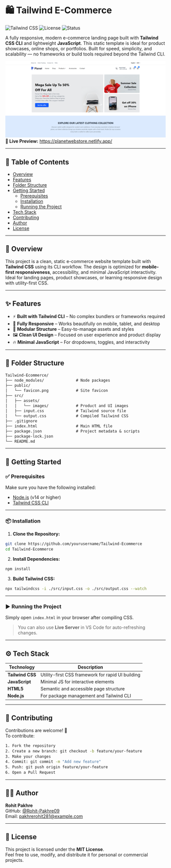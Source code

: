 # 🛍️ Tailwind E-Commerce

![Tailwind CSS](https://img.shields.io/badge/Tailwind_CSS-3.x-blue?logo=tailwindcss)
![License](https://img.shields.io/badge/License-MIT-green)
![Status](https://img.shields.io/badge/Status-Complete-brightgreen)

A fully responsive, modern e-commerce landing page built with **Tailwind CSS CLI** and lightweight **JavaScript**. This static template is ideal for product showcases, online shops, or portfolios. Built for speed, simplicity, and scalability — no frameworks or build tools required beyond the Tailwind CLI.

<img src="./src/assets/Tailwind E-commerce.png" alt="E-commerce Preview">
<b>🔗 Live Preview:</b> 
<a href="https://planetwebstore.netlify.app/" target="_blank">https://planetwebstore.netlify.app/</a>

---

## 📑 Table of Contents

- [Overview](#overview)
- [Features](#features)
- [Folder Structure](#folder-structure)
- [Getting Started](#getting-started)
  - [Prerequisites](#prerequisites)
  - [Installation](#installation)
  - [Running the Project](#running-the-project)
- [Tech Stack](#tech-stack)
- [Contributing](#contributing)
- [Author](#author)
- [License](#license)

---

## 🧩 Overview

This project is a clean, static e-commerce website template built with **Tailwind CSS** using its CLI workflow. The design is optimized for **mobile-first responsiveness**, accessibility, and minimal JavaScript interactivity. Ideal for landing pages, product showcases, or learning responsive design with utility-first CSS.

---

## ✨ Features

- ⚡ **Built with Tailwind CLI** – No complex bundlers or frameworks required
- 📱 **Fully Responsive** – Works beautifully on mobile, tablet, and desktop
- 🧩 **Modular Structure** – Easy-to-manage assets and styles
- 🖼️ **Clean UI Design** – Focused on user experience and product display
- 🔥 **Minimal JavaScript** – For dropdowns, toggles, and interactivity

---

## 📁 Folder Structure

```plaintext
Tailwind-Ecommerce/
├── node_modules/              # Node packages
├── public/
│   └── favicon.png            # Site favicon
├── src/
│   ├── assets/
│   │   └── images/            # Product and UI images
│   ├── input.css              # Tailwind source file
│   └── output.css             # Compiled Tailwind CSS
├── .gitignore
├── index.html                 # Main HTML file
├── package.json               # Project metadata & scripts
├── package-lock.json
└── README.md
```

---

## 🚀 Getting Started

### ✅ Prerequisites

Make sure you have the following installed:
- [Node.js](https://nodejs.org/en/) (v14 or higher)
- [Tailwind CSS CLI](https://tailwindcss.com/docs/installation)

---

### 📦 Installation

1. **Clone the Repository:**

```bash
git clone https://github.com/yourusername/Tailwind-Ecommerce
cd Tailwind-Ecommerce
```

2. **Install Dependencies:**

```bash
npm install
```

3. **Build Tailwind CSS:**

```bash
npx tailwindcss -i ./src/input.css -o ./src/output.css --watch
```

---

### ▶️ Running the Project

Simply open `index.html` in your browser after compiling CSS.

> You can also use **Live Server** in VS Code for auto-refreshing changes.

---

## ⚙️ Tech Stack

| Technology     | Description                                      |
|----------------|--------------------------------------------------|
| **Tailwind CSS** | Utility-first CSS framework for rapid UI building |
| **JavaScript**   | Minimal JS for interactive elements             |
| **HTML5**        | Semantic and accessible page structure          |
| **Node.js**      | For package management and Tailwind CLI         |

---

## 🤝 Contributing

Contributions are welcome! 🚀  
To contribute:

```bash
1. Fork the repository
2. Create a new branch: git checkout -b feature/your-feature
3. Make your changes
4. Commit: git commit -m "Add new feature"
5. Push: git push origin feature/your-feature
6. Open a Pull Request
```

---

## 👨‍💻 Author

**Rohit Pakhre**  
GitHub: [@Rohit-Pakhre09](https://github.com/Rohit-Pakhre09)  
Email: pakhrerohit281@example.com

---

## 📄 License

This project is licensed under the **MIT License**.  
Feel free to use, modify, and distribute it for personal or commercial projects.
